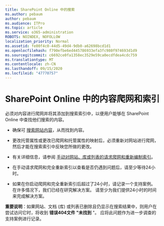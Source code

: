 ```yaml
---
title: SharePoint Online 中的搜索
ms.author: pebaum
author: pebaum
ms.audience: ITPro
ms.topic: article
ms.service: o365-administration
ROBOTS: NOINDEX, NOFOLLOW
localization_priority: Normal
ms.assetid: fe00f4c0-44d5-49d4-9db0-a62698bcd1d1
ms.openlocfilehash: f790efbe6ed445786933efa3fc980f974693d1d9
ms.sourcegitcommit: c6692ce0fa1358ec3529e59ca0ecdfdea4cdc759
ms.translationtype: MT
ms.contentlocale: zh-CN
ms.lasthandoff: 09/15/2020
ms.locfileid: "47770757"
---
```

# <a name="content-crawling-and-indexing-in-sharepoint-online"></a>SharePoint Online 中的内容爬网和索引

必须对内容进行爬网并将其添加到搜索索引中，以便用户能够在 SharePoint Online 中查找他们搜索的内容。

- 确保可 [搜索网站内容](https://docs.microsoft.com/sharepoint/make-site-content-searchable)，从而找到内容。

- 更改托管属性或更改已爬网和托管属性的映射后，必须重新对网站进行爬网，然后才能在搜索索引中反映您所做的更改。

- 有关详细信息，请参阅 [手动对网站、库或列表的请求爬网和重新编制索引](https://docs.microsoft.com/sharepoint/crawl-site-content)。

- 在手动请求爬网和完全重新索引以查看是否仍遇到问题后，请至少等待24小时。

- 如果在你启动爬网和完全重新索引后超过了24小时，请记录一个支持案例。 在许多情况下，我们已经在研究解决方案。 请至少为我们提供24小时的时间来完成解决方案。

**重要说明**：如果网站、文档 (库) 或列表已删除且仍显示在搜索结果中，则用户在尝试访问它时，将收到 **错误404文件 "未找到** "。 应将此问题作为进一步调查的支持案例进行记录。



